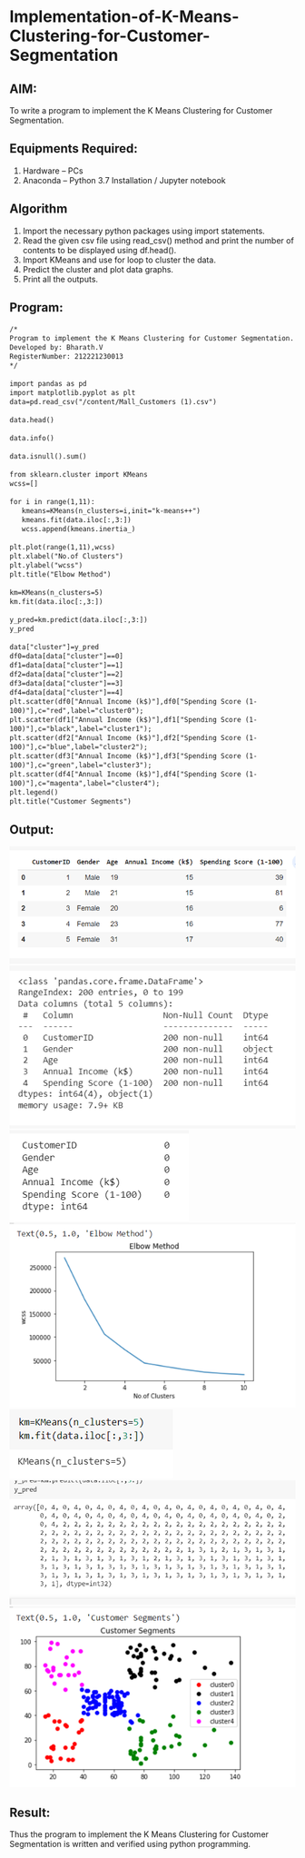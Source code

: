 # Implementation-of-K-Means-Clustering-for-Customer-Segmentation

## AIM:
To write a program to implement the K Means Clustering for Customer Segmentation.

## Equipments Required:
1. Hardware – PCs
2. Anaconda – Python 3.7 Installation / Jupyter notebook

## Algorithm
1. Import the necessary python packages using import statements.
2. Read the given csv file using read_csv() method and print the number of contents to be displayed using df.head().
3. Import KMeans and use for loop to cluster the data.
4. Predict the cluster and plot data graphs.
5. Print all the outputs.

## Program:
```
/*
Program to implement the K Means Clustering for Customer Segmentation.
Developed by: Bharath.V
RegisterNumber: 212221230013
*/

import pandas as pd
import matplotlib.pyplot as plt
data=pd.read_csv("/content/Mall_Customers (1).csv")

data.head()

data.info()

data.isnull().sum()

from sklearn.cluster import KMeans
wcss=[]

for i in range(1,11):
   kmeans=KMeans(n_clusters=i,init="k-means++")
   kmeans.fit(data.iloc[:,3:])
   wcss.append(kmeans.inertia_)

plt.plot(range(1,11),wcss)
plt.xlabel("No.of Clusters")
plt.ylabel("wcss")
plt.title("Elbow Method")

km=KMeans(n_clusters=5)
km.fit(data.iloc[:,3:])

y_pred=km.predict(data.iloc[:,3:])
y_pred

data["cluster"]=y_pred
df0=data[data["cluster"]==0]
df1=data[data["cluster"]==1]
df2=data[data["cluster"]==2]
df3=data[data["cluster"]==3]
df4=data[data["cluster"]==4]
plt.scatter(df0["Annual Income (k$)"],df0["Spending Score (1-100)"],c="red",label="cluster0");
plt.scatter(df1["Annual Income (k$)"],df1["Spending Score (1-100)"],c="black",label="cluster1");
plt.scatter(df2["Annual Income (k$)"],df2["Spending Score (1-100)"],c="blue",label="cluster2");
plt.scatter(df3["Annual Income (k$)"],df3["Spending Score (1-100)"],c="green",label="cluster3");
plt.scatter(df4["Annual Income (k$)"],df4["Spending Score (1-100)"],c="magenta",label="cluster4");
plt.legend()
plt.title("Customer Segments")

```

## Output:
![K Means Clustering for Customer Segmentation](op1.png)
![K Means Clustering for Customer Segmentation](op2.png)
![K Means Clustering for Customer Segmentation](op3.png)
![K Means Clustering for Customer Segmentation](op4.png)
![K Means Clustering for Customer Segmentation](op5.png)
![K Means Clustering for Customer Segmentation](op6.png)
![K Means Clustering for Customer Segmentation](op7.png)


## Result:
Thus the program to implement the K Means Clustering for Customer Segmentation is written and verified using python programming.
